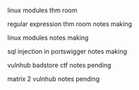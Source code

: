 linux modules thm room

regular expression thm room notes making

linux modules notes making

sql injection in portswigger notes making

vulnhub badstore ctf notes pending

matrix 2 vulnhub notes pending